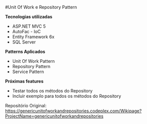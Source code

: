 #Unit Of Work e Repository Pattern

**Tecnologias utilizadas**

 - ASP.NET MVC 5
 - AutoFac - IoC 
 - Entity Framework 6x 
 - SQL Server

**Patterns Aplicados**

 - Unit Of Work Pattern
 - Repository Pattern
 - Service Pattern
 

**Próximas features**

- Testar todos os métodos do Repository
- Incluir exemplo para todos os métodos do Repository

Repositório Original: https://genericunitofworkandrepositories.codeplex.com/Wikipage?ProjectName=genericunitofworkandrepositories
